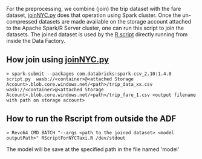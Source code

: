 For the preprocessing, we combine (join) the trip dataset with the fare dataset, [joinNYC.py](joinNYC.py) does that operation using Spark cluster. Once the un-compressed datasets are made available on the storage account attached to the Apache Spark/R Server cluster, one can run this script to join the datasets.  The joined dataset is used by the [R script](RScriptForNYCTaxi.R) directly running from inside the Data Factory.

## How join using  [joinNYC.py](joinNYC.py)

```> spark-submit --packages com.databricks:spark-csv_2.10:1.4.0 script.py  wasb://<container>@<attached Storage Account>.blob.core.windows.net/<path>/trip_data_xx.csv  wasb://<container>@<attached Storage Account>.blob.core.windows.net/<path>/trip_fare_1.csv <output filename with path on storage account>```


## How to run the Rscript from outside the ADF 

 ```> Revo64 CMD BATCH "--args <path to the joined dataset> <model outputPath>" RScriptForNYCTaxi.R /dev/stdout```

The model will be save at the specified path in the file named 'model'